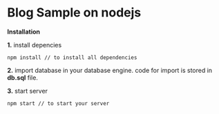 # Blog Sample on nodejs 
**Installation** 

**1.** install depencies
```
npm install // to install all dependencies
```
**2.** import database in your database engine. code for import is stored in **db.sql** file.

**3.** start server
```
npm start // to start your server 
```

